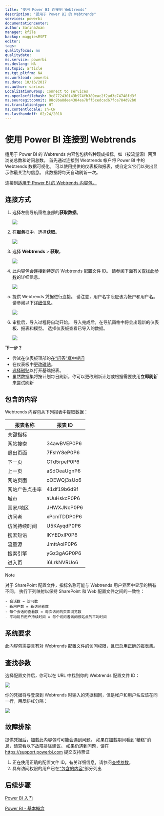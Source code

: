 ```yaml
---
title: "使用 Power BI 连接到 Webtrends"
description: "适用于 Power BI 的 Webtrends"
services: powerbi
documentationcenter: 
author: SarinaJoan
manager: kfile
backup: maggiesMSFT
editor: 
tags: 
qualityfocus: no
qualitydate: 
ms.service: powerbi
ms.devlang: NA
ms.topic: article
ms.tgt_pltfrm: NA
ms.workload: powerbi
ms.date: 10/16/2017
ms.author: sarinas
LocalizationGroup: Connect to services
ms.openlocfilehash: 9c8772430143b974fb389eac2f2ad3e74748fd3f
ms.sourcegitcommit: 88c8ba8dee4384ea7bff5cedcad67fce784d92b0
ms.translationtype: HT
ms.contentlocale: zh-CN
ms.lasthandoff: 02/24/2018
---
```

# <a name="connect-to-webtrends-with-power-bi"></a>使用 Power BI 连接到 Webtrends
适用于 Power BI 的 Webtrends 内容包包括各种现成指标，如（按流量源）网页浏览总数和访问总数。 首先通过连接到 Webtrends 帐户将 Power BI 中的 Webtrends 数据可视化。 可以使用提供的仪表板和报表，或自定义它们以突出显示你最关注的信息。  此数据将每天自动刷新一次。

连接到[适用于 Power BI 的 Webtrends 内容包。](https://app.powerbi.com/getdata/services/webtrends)

## <a name="how-to-connect"></a>连接方式
1. 选择左侧导航窗格底部的**获取数据**。
   
   ![](media/service-connect-to-webtrends/getdata3.png)
2. 在**服务**框中，选择**获取**。
   
   ![](media/service-connect-to-webtrends/services.png)
3. 选择 **Webtrends** \> **获取**。
   
   ![](media/service-connect-to-webtrends/webtrends.png)
4. 此内容包会连接到特定的 Webtrends 配置文件 ID。 请参阅下面有关[查找此参数](#FindingParams)的详细信息。
   
   ![](media/service-connect-to-webtrends/parameters.png)
5. 提供 Webtrends 凭据进行连接。 请注意，用户名字段应该为帐户和用户名。 请参阅以下[详细信息](#FindingParams)。
   
   ![](media/service-connect-to-webtrends/creds.png)
6. 审批后，导入过程将自动开始。 导入完成后，在导航窗格中将会出现新的仪表板、报表和模型。 选择仪表板查看已导入的数据。
   
   ![](media/service-connect-to-webtrends/dashboard.png)

**下一步？**

* 尝试在仪表板顶部的[在“问答”框中提问](power-bi-q-and-a.md)
* 在仪表板中[更改磁贴](service-dashboard-edit-tile.md)。
* [选择磁贴](service-dashboard-tiles.md)以打开基础报表。
* 虽然数据集将按计划每日刷新，你可以更改刷新计划或根据需要使用**立即刷新**来尝试刷新

## <a name="whats-included"></a>包含的内容
<a name="Included"></a>

Webtrends 内容包从下列报表中提取数据：  

| 报表名称 | 报表 ID |
| --- | --- |
| 关键指标 | |
| 网站搜索 |34awBVEP0P6 |
| 退出页面 |7FshY8eP0P6 |
| 下一页 |CTd5rpeP0P6 |
| 上一页 |aSdOeaUgnP6 |
| 网站页面 |oOEWQj3sUo6 |
| 网站广告点击率 |41df19b6d9f |
| 城市 |aUuHskcP0P6 |
| 国家/地区 |JHWXJNcP0P6 |
| 访问者 |xPcmTDDP0P6 |
| 访问持续时间 |U5KAyqdP0P6 |
| 搜索短语 |IKYEDxIP0P6 |
| 流量源 |JmttAoIP0P6 |
| 搜索引擎 |yGz3gAGP0P6 |
| 进入页 |i6LrkNVRUo6 |

>[!NOTE]
>对于 SharePoint 配置文件，指标名称可能与 Webtrends 用户界面中显示的稍有不同。 执行下列映射以保持 SharePoint 和 Web 配置文件之间的一致性：   

    - 会话数 = 访问数  
    - 新用户数 = 新访问者数  
    - 每个会话的查看数 = 每次访问的页面浏览数  
    - 平均每日用户持续时间 = 每个访问者访问该站点的平均时间  

## <a name="system-requirements"></a>系统要求
此内容包需要具有对 Webtrends 配置文件的访问权限，且已启用[正确的报表集](#Included)。

<a name="FindingParams"></a>

## <a name="finding-parameters"></a>查找参数
选择配置文件后，你可以在 URL 中找到你的 Webtrends 配置文件 ID：

![](media/service-connect-to-webtrends/webtrendsparameters.png)

你的凭据将与登录到 Webtrends 时输入的凭据相同，但是帐户和用户名应该在同一行，用反斜杠分隔：

![](media/service-connect-to-webtrends/webtrendscreds.png)

## <a name="troubleshooting"></a>故障排除
提供凭据后，加载此内容包时可能会遇到问题。 如果在加载期间看到“糟糕”消息，请查看以下故障排除建议。 如果仍遇到问题，请在 https://support.powerbi.com 提交支持票证

1. 正在使用正确的配置文件 ID，有关详细信息，请参阅[查找参数](#FindingParams)。
2. 具有访问权限的用户已在[“包含的内容”](#Included)部分列出

## <a name="next-steps"></a>后续步骤
[Power BI 入门](service-get-started.md)

[Power BI - 基本概念](service-basic-concepts.md)

